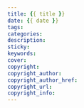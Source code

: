 ```yaml
---
title: {{ title }}
date: {{ date }}
tags:
categories:
description:
sticky:
keywords:
cover:
copyright:
copyright_author:
copyright_author_href:
copyright_url:
copyright_info:
---
```



